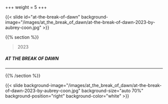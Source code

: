 +++
weight = 5
+++


{{< slide id="at-the-break-of-dawn" background-image="/images/at_the_break_of_dawn/at-the-break-of-dawn-2023-by-aubrey-coon.jpg" >}}

{{% section %}}

> 2023

##### AT THE BREAK OF DAWN

---

{{% /section %}}

{{< slide background-image="/images/at_the_break_of_dawn/at-the-break-of-dawn-2023-by-aubrey-coon.jpg" background-size="auto 70%" background-position="right" background-color="white" >}}
